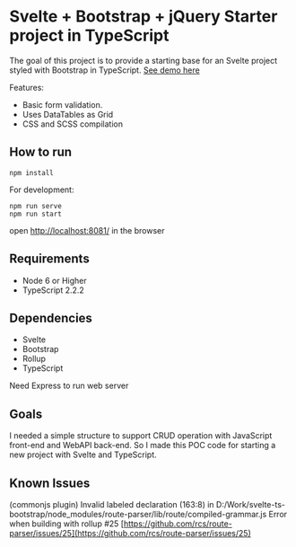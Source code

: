 ﻿
# Svelte + Bootstrap + jQuery Starter project in TypeScript

The goal of this project is to provide a starting base for an Svelte project styled with Bootstrap in TypeScript.
[See demo here](https://cryptic-dusk-82553.herokuapp.com/)


Features:

* Basic form validation.
* Uses DataTables as Grid
* CSS and SCSS compilation

## How to run
    npm install

For development:

    npm run serve
    npm run start

open [http://localhost:8081/](http://localhost:8081/) in the browser

## Requirements

* Node 6 or Higher
* TypeScript 2.2.2

## Dependencies

* Svelte
* Bootstrap
* Rollup
* TypeScript

Need Express to run web server

## Goals

I needed a simple structure to support CRUD operation with JavaScript front-end and WebAPI back-end.
So I made this POC code for starting a new project with Svelte and TypeScript.

## Known Issues
(commonjs plugin) Invalid labeled declaration (163:8) in D:/Work/svelte-ts-bootstrap/node_modules/route-parser/lib/route/compiled-grammar.js
Error when building with rollup #25
[https://github.com/rcs/route-parser/issues/25](https://github.com/rcs/route-parser/issues/25)
